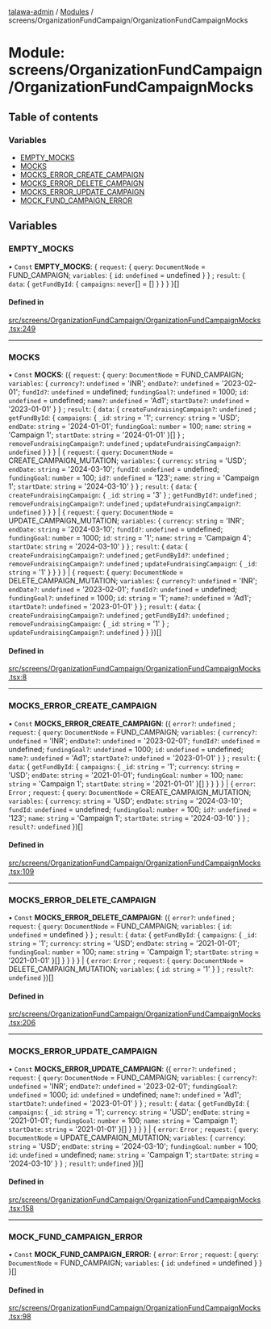 [talawa-admin](../README.md) / [Modules](../modules.md) / screens/OrganizationFundCampaign/OrganizationFundCampaignMocks

# Module: screens/OrganizationFundCampaign/OrganizationFundCampaignMocks

## Table of contents

### Variables

- [EMPTY\_MOCKS](screens_OrganizationFundCampaign_OrganizationFundCampaignMocks.md#empty_mocks)
- [MOCKS](screens_OrganizationFundCampaign_OrganizationFundCampaignMocks.md#mocks)
- [MOCKS\_ERROR\_CREATE\_CAMPAIGN](screens_OrganizationFundCampaign_OrganizationFundCampaignMocks.md#mocks_error_create_campaign)
- [MOCKS\_ERROR\_DELETE\_CAMPAIGN](screens_OrganizationFundCampaign_OrganizationFundCampaignMocks.md#mocks_error_delete_campaign)
- [MOCKS\_ERROR\_UPDATE\_CAMPAIGN](screens_OrganizationFundCampaign_OrganizationFundCampaignMocks.md#mocks_error_update_campaign)
- [MOCK\_FUND\_CAMPAIGN\_ERROR](screens_OrganizationFundCampaign_OrganizationFundCampaignMocks.md#mock_fund_campaign_error)

## Variables

### EMPTY\_MOCKS

• `Const` **EMPTY\_MOCKS**: \{ `request`: \{ `query`: `DocumentNode` = FUND\_CAMPAIGN; `variables`: \{ `id`: `undefined` = undefined \}  \} ; `result`: \{ `data`: \{ `getFundById`: \{ `campaigns`: `never`[] = [] \}  \}  \}  \}[]

#### Defined in

[src/screens/OrganizationFundCampaign/OrganizationFundCampaignMocks.tsx:249](https://github.com/krishna619/talawa-admin/blob/63d4450/src/screens/OrganizationFundCampaign/OrganizationFundCampaignMocks.tsx#L249)

___

### MOCKS

• `Const` **MOCKS**: (\{ `request`: \{ `query`: `DocumentNode` = FUND\_CAMPAIGN; `variables`: \{ `currency?`: `undefined` = 'INR'; `endDate?`: `undefined` = '2023-02-01'; `fundId?`: `undefined` = undefined; `fundingGoal?`: `undefined` = 1000; `id`: `undefined` = undefined; `name?`: `undefined` = 'Ad1'; `startDate?`: `undefined` = '2023-01-01' \}  \} ; `result`: \{ `data`: \{ `createFundraisingCampaign?`: `undefined` ; `getFundById`: \{ `campaigns`: \{ `_id`: `string` = '1'; `currency`: `string` = 'USD'; `endDate`: `string` = '2024-01-01'; `fundingGoal`: `number` = 100; `name`: `string` = 'Campaign 1'; `startDate`: `string` = '2024-01-01' \}[]  \} ; `removeFundraisingCampaign?`: `undefined` ; `updateFundraisingCampaign?`: `undefined`  \}  \}  \} \| \{ `request`: \{ `query`: `DocumentNode` = CREATE\_CAMPAIGN\_MUTATION; `variables`: \{ `currency`: `string` = 'USD'; `endDate`: `string` = '2024-03-10'; `fundId`: `undefined` = undefined; `fundingGoal`: `number` = 100; `id?`: `undefined` = '123'; `name`: `string` = 'Campaign 1'; `startDate`: `string` = '2024-03-10' \}  \} ; `result`: \{ `data`: \{ `createFundraisingCampaign`: \{ `_id`: `string` = '3' \} ; `getFundById?`: `undefined` ; `removeFundraisingCampaign?`: `undefined` ; `updateFundraisingCampaign?`: `undefined`  \}  \}  \} \| \{ `request`: \{ `query`: `DocumentNode` = UPDATE\_CAMPAIGN\_MUTATION; `variables`: \{ `currency`: `string` = 'INR'; `endDate`: `string` = '2024-03-10'; `fundId?`: `undefined` = undefined; `fundingGoal`: `number` = 1000; `id`: `string` = '1'; `name`: `string` = 'Campaign 4'; `startDate`: `string` = '2024-03-10' \}  \} ; `result`: \{ `data`: \{ `createFundraisingCampaign?`: `undefined` ; `getFundById?`: `undefined` ; `removeFundraisingCampaign?`: `undefined` ; `updateFundraisingCampaign`: \{ `_id`: `string` = '1' \}  \}  \}  \} \| \{ `request`: \{ `query`: `DocumentNode` = DELETE\_CAMPAIGN\_MUTATION; `variables`: \{ `currency?`: `undefined` = 'INR'; `endDate?`: `undefined` = '2023-02-01'; `fundId?`: `undefined` = undefined; `fundingGoal?`: `undefined` = 1000; `id`: `string` = '1'; `name?`: `undefined` = 'Ad1'; `startDate?`: `undefined` = '2023-01-01' \}  \} ; `result`: \{ `data`: \{ `createFundraisingCampaign?`: `undefined` ; `getFundById?`: `undefined` ; `removeFundraisingCampaign`: \{ `_id`: `string` = '1' \} ; `updateFundraisingCampaign?`: `undefined`  \}  \}  \})[]

#### Defined in

[src/screens/OrganizationFundCampaign/OrganizationFundCampaignMocks.tsx:8](https://github.com/krishna619/talawa-admin/blob/63d4450/src/screens/OrganizationFundCampaign/OrganizationFundCampaignMocks.tsx#L8)

___

### MOCKS\_ERROR\_CREATE\_CAMPAIGN

• `Const` **MOCKS\_ERROR\_CREATE\_CAMPAIGN**: (\{ `error?`: `undefined` ; `request`: \{ `query`: `DocumentNode` = FUND\_CAMPAIGN; `variables`: \{ `currency?`: `undefined` = 'INR'; `endDate?`: `undefined` = '2023-02-01'; `fundId?`: `undefined` = undefined; `fundingGoal?`: `undefined` = 1000; `id`: `undefined` = undefined; `name?`: `undefined` = 'Ad1'; `startDate?`: `undefined` = '2023-01-01' \}  \} ; `result`: \{ `data`: \{ `getFundById`: \{ `campaigns`: \{ `_id`: `string` = '1'; `currency`: `string` = 'USD'; `endDate`: `string` = '2021-01-01'; `fundingGoal`: `number` = 100; `name`: `string` = 'Campaign 1'; `startDate`: `string` = '2021-01-01' \}[]  \}  \}  \}  \} \| \{ `error`: `Error` ; `request`: \{ `query`: `DocumentNode` = CREATE\_CAMPAIGN\_MUTATION; `variables`: \{ `currency`: `string` = 'USD'; `endDate`: `string` = '2024-03-10'; `fundId`: `undefined` = undefined; `fundingGoal`: `number` = 100; `id?`: `undefined` = '123'; `name`: `string` = 'Campaign 1'; `startDate`: `string` = '2024-03-10' \}  \} ; `result?`: `undefined`  \})[]

#### Defined in

[src/screens/OrganizationFundCampaign/OrganizationFundCampaignMocks.tsx:109](https://github.com/krishna619/talawa-admin/blob/63d4450/src/screens/OrganizationFundCampaign/OrganizationFundCampaignMocks.tsx#L109)

___

### MOCKS\_ERROR\_DELETE\_CAMPAIGN

• `Const` **MOCKS\_ERROR\_DELETE\_CAMPAIGN**: (\{ `error?`: `undefined` ; `request`: \{ `query`: `DocumentNode` = FUND\_CAMPAIGN; `variables`: \{ `id`: `undefined` = undefined \}  \} ; `result`: \{ `data`: \{ `getFundById`: \{ `campaigns`: \{ `_id`: `string` = '1'; `currency`: `string` = 'USD'; `endDate`: `string` = '2021-01-01'; `fundingGoal`: `number` = 100; `name`: `string` = 'Campaign 1'; `startDate`: `string` = '2021-01-01' \}[]  \}  \}  \}  \} \| \{ `error`: `Error` ; `request`: \{ `query`: `DocumentNode` = DELETE\_CAMPAIGN\_MUTATION; `variables`: \{ `id`: `string` = '1' \}  \} ; `result?`: `undefined`  \})[]

#### Defined in

[src/screens/OrganizationFundCampaign/OrganizationFundCampaignMocks.tsx:206](https://github.com/krishna619/talawa-admin/blob/63d4450/src/screens/OrganizationFundCampaign/OrganizationFundCampaignMocks.tsx#L206)

___

### MOCKS\_ERROR\_UPDATE\_CAMPAIGN

• `Const` **MOCKS\_ERROR\_UPDATE\_CAMPAIGN**: (\{ `error?`: `undefined` ; `request`: \{ `query`: `DocumentNode` = FUND\_CAMPAIGN; `variables`: \{ `currency?`: `undefined` = 'INR'; `endDate?`: `undefined` = '2023-02-01'; `fundingGoal?`: `undefined` = 1000; `id`: `undefined` = undefined; `name?`: `undefined` = 'Ad1'; `startDate?`: `undefined` = '2023-01-01' \}  \} ; `result`: \{ `data`: \{ `getFundById`: \{ `campaigns`: \{ `_id`: `string` = '1'; `currency`: `string` = 'USD'; `endDate`: `string` = '2021-01-01'; `fundingGoal`: `number` = 100; `name`: `string` = 'Campaign 1'; `startDate`: `string` = '2021-01-01' \}[]  \}  \}  \}  \} \| \{ `error`: `Error` ; `request`: \{ `query`: `DocumentNode` = UPDATE\_CAMPAIGN\_MUTATION; `variables`: \{ `currency`: `string` = 'USD'; `endDate`: `string` = '2024-03-10'; `fundingGoal`: `number` = 100; `id`: `undefined` = undefined; `name`: `string` = 'Campaign 1'; `startDate`: `string` = '2024-03-10' \}  \} ; `result?`: `undefined`  \})[]

#### Defined in

[src/screens/OrganizationFundCampaign/OrganizationFundCampaignMocks.tsx:158](https://github.com/krishna619/talawa-admin/blob/63d4450/src/screens/OrganizationFundCampaign/OrganizationFundCampaignMocks.tsx#L158)

___

### MOCK\_FUND\_CAMPAIGN\_ERROR

• `Const` **MOCK\_FUND\_CAMPAIGN\_ERROR**: \{ `error`: `Error` ; `request`: \{ `query`: `DocumentNode` = FUND\_CAMPAIGN; `variables`: \{ `id`: `undefined` = undefined \}  \}  \}[]

#### Defined in

[src/screens/OrganizationFundCampaign/OrganizationFundCampaignMocks.tsx:98](https://github.com/krishna619/talawa-admin/blob/63d4450/src/screens/OrganizationFundCampaign/OrganizationFundCampaignMocks.tsx#L98)
